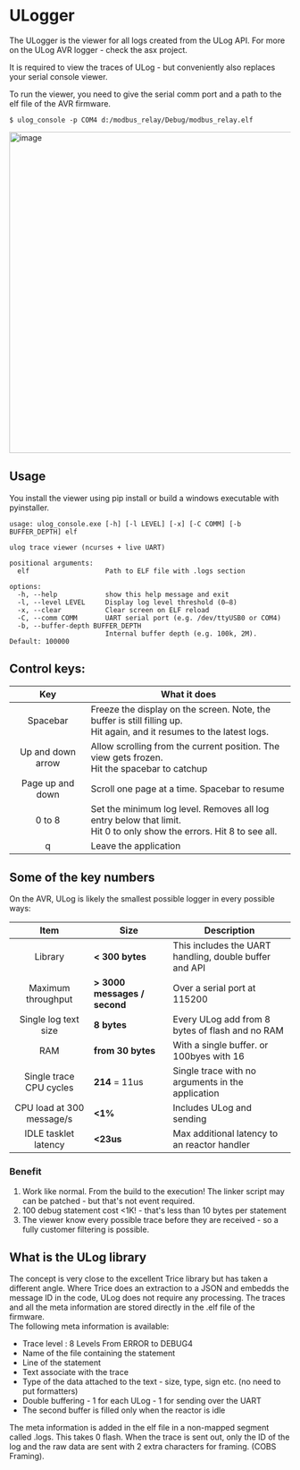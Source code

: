 # ULogger

The ULogger is the viewer for all logs created from the ULog API.
For more on the ULog AVR logger - check the asx project.

It is required to view the traces of ULog - but conveniently also replaces your serial console viewer.

To run the viewer, you need to give the serial comm port and a path to the elf file of the AVR firmware.

```
$ ulog_console -p COM4 d:/modbus_relay/Debug/modbus_relay.elf
```

<img width="1083" height="574" alt="image" src="https://github.com/user-attachments/assets/684da355-d230-49f7-b86b-71cb45141704" />

## Usage

You install the viewer using pip install or build a windows executable with pyinstaller.

```
usage: ulog_console.exe [-h] [-l LEVEL] [-x] [-C COMM] [-b BUFFER_DEPTH] elf

ulog trace viewer (ncurses + live UART)

positional arguments:
  elf                   Path to ELF file with .logs section

options:
  -h, --help            show this help message and exit
  -l, --level LEVEL     Display log level threshold (0–8)
  -x, --clear           Clear screen on ELF reload
  -C, --comm COMM       UART serial port (e.g. /dev/ttyUSB0 or COM4)
  -b, --buffer-depth BUFFER_DEPTH
                        Internal buffer depth (e.g. 100k, 2M). Default: 100000
```

## Control keys:

| Key   | What it does  |
|:------:|---------------|
| Spacebar |Freeze the display on the screen. Note, the buffer is still filling up.<br/>Hit again, and it resumes to the latest logs.|
| Up and down arrow | Allow scrolling from the current position. The view gets frozen.<br/>Hit the spacebar to catchup|
| Page up and down |  Scroll one page at a time. Spacebar to resume |
| 0 to 8 |Set the minimum log level. Removes all log entry below that limit.<br/>Hit 0 to only show the errors. Hit 8 to see all.|
| q | Leave the application |

## Some of the key numbers

On the AVR, ULog is likely the smallest possible logger in every possible ways:

| Item | Size | Description |
|:----:|------|-------------|
|Library| **< 300 bytes** | This includes the UART handling, double buffer and API |
|Maximum throughput|**> 3000 messages / second**|Over a serial port at 115200|
|Single log text size|**8 bytes**|Every ULog add from 8 bytes of flash and no RAM|
|RAM | **from 30 bytes** | With a single buffer. or 100byes with 16|
|Single trace CPU cycles| **214** = 11us | Single trace with no arguments in the application |
|CPU load at 300 message/s|**<1%**|Includes ULog and sending|
|IDLE tasklet latency|**<23us**|Max additional latency to an reactor handler|

### Benefit

1. Work like normal. From the build to the execution!
The linker script may can be patched - but that's not event required.
2. 100 debug statement cost <1K! - that's less than 10 bytes per statement
3. The viewer know every possible trace before they are received - so a fully customer filtering is possible.

## What is the ULog library
The concept is very close to the excellent Trice library but has taken a different angle.
Where Trice does an extraction to a JSON and embedds the message ID in the code, ULog does not require any processing.
The traces and all the meta information are stored directly in the .elf file of the firmware.
<br/>
The following meta information is available:
 * Trace level : 8 Levels From ERROR to DEBUG4
 * Name of the file containing the statement
 * Line of the statement
 * Text associate with the trace
 * Type of the data attached to the text - size, type, sign etc. (no need to put formatters)
 * Double buffering - 1 for each ULog - 1 for sending over the UART
 * The second buffer is filled only when the reactor is idle
   

The meta information is added in the elf file in a non-mapped segment called .logs. This takes 0 flash.
When the trace is sent out, only the ID of the log and the raw data are sent with 2 extra characters for framing. (COBS Framing).

